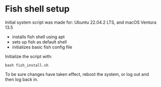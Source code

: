 # Fish shell setup

Initial system script was made for: Ubuntu 22.04.2 LTS, and macOS Ventura 13.5

-   installs fish shell using apt
-   sets up fish as default shell
-   initializes basic fish config file

Initialize the script with:

<code>bash fish_install.sh</code>

To be sure changes have taken effect, reboot the system, or log out and then log back in.
